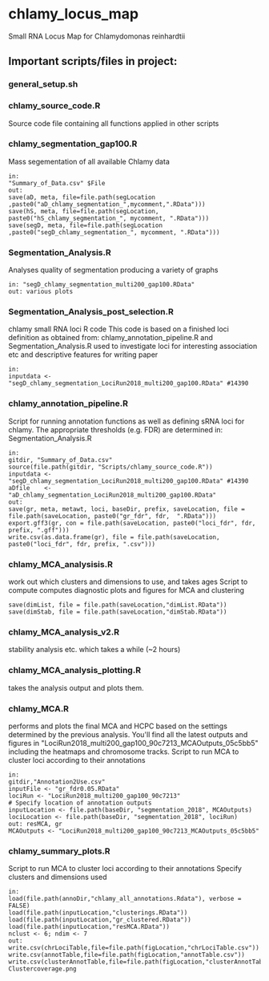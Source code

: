 # chlamy_locus_map
Small RNA Locus Map for Chlamydomonas reinhardtii

## Important scripts/files in project:

### general_setup.sh

### chlamy_source_code.R
Source code file containing all functions applied in other scripts

### chlamy_segmentation_gap100.R
Mass segementation of all available Chlamy data
```
in:
"Summary_of_Data.csv" $File
out:
save(aD, meta, file=file.path(segLocation ,paste0("aD_chlamy_segmentation_",mycomment,".RData")))
save(hS, meta, file=file.path(segLocation, paste0("hS_chlamy_segmentation_", mycomment, ".RData")))
save(segD, meta, file=file.path(segLocation ,paste0("segD_chlamy_segmentation_", mycomment, ".RData")))
```

### Segmentation_Analysis.R
Analyses quality of segmentation producing a variety of graphs
```
in: "segD_chlamy_segmentation_multi200_gap100.RData"
out: various plots
```

### Segmentation_Analysis_post_selection.R
 chlamy small RNA loci R code
 This code is based on a finished loci definition as obtained from:
 chlamy_annotation_pipeline.R and Segmentation_Analysis.R
 used to investigate loci for interesting association etc and descriptive features for writing paper
```
in:
inputdata <- "segD_chlamy_segmentation_LociRun2018_multi200_gap100.RData" #14390
```
### chlamy_annotation_pipeline.R
Script for running annotation functions as well as defining sRNA loci for chlamy.
 The appropriate thresholds (e.g. FDR) are determined in:
 Segmentation_Analysis.R
```
in:
gitdir, "Summary_of_Data.csv"
source(file.path(gitdir, "Scripts/chlamy_source_code.R"))
inputdata <- "segD_chlamy_segmentation_LociRun2018_multi200_gap100.RData" #14390
aDfile    <- "aD_chlamy_segmentation_LociRun2018_multi200_gap100.RData"
out:
save(gr, meta, metawt, loci, baseDir, prefix, saveLocation, file = file.path(saveLocation, paste0("gr_fdr", fdr,  ".RData")))
export.gff3(gr, con = file.path(saveLocation, paste0("loci_fdr", fdr, prefix, ".gff")))
write.csv(as.data.frame(gr), file = file.path(saveLocation, paste0("loci_fdr", fdr, prefix, ".csv")))
```

### chlamy_MCA_analysisis.R
work out which clusters and dimensions to use, and takes ages
Script to compute computes diagnostic plots and figures for MCA and clustering
```
save(dimList, file = file.path(saveLocation,"dimList.RData"))
save(dimStab, file = file.path(saveLocation,"dimStab.RData"))
```
### chlamy_MCA_analysis_v2.R
 stability analysis etc. which takes a while (~2 hours)

### chlamy_MCA_analysis_plotting.R
takes the analysis output and plots them. 

###  chlamy_MCA.R
performs and plots the final MCA and HCPC based on the settings determined by the previous analysis. You'll find all the latest outputs and figures in "LociRun2018_multi200_gap100_90c7213_MCAOutputs_05c5bb5" including the heatmaps and chromosome tracks.
Script to run MCA to cluster loci according to their annotations
```
in:
gitdir,"Annotation2Use.csv"
inputFile <- "gr_fdr0.05.RData"
lociRun <- "LociRun2018_multi200_gap100_90c7213"
# Specify location of annotation outputs
inputLocation <- file.path(baseDir, "segmentation_2018", MCAOutputs)
lociLocation <- file.path(baseDir, "segmentation_2018", lociRun)
out: resMCA, gr
MCAOutputs <- "LociRun2018_multi200_gap100_90c7213_MCAOutputs_05c5bb5"
```

### chlamy_summary_plots.R
Script to run MCA to cluster loci according to their annotations
Specify clusters and dimensions used
```
in:
load(file.path(annoDir,"chlamy_all_annotations.Rdata"), verbose = FALSE)
load(file.path(inputLocation,"clusterings.RData"))
load(file.path(inputLocation,"gr_clustered.RData"))
load(file.path(inputLocation,"resMCA.RData"))
nclust <- 6; ndim <- 7
out:
write.csv(chrLociTable,file=file.path(figLocation,"chrLociTable.csv"))
write.csv(annotTable,file=file.path(figLocation,"annotTable.csv"))
write.csv(clusterAnnotTable,file=file.path(figLocation,"clusterAnnotTable.csv"))
Clustercoverage.png
```
